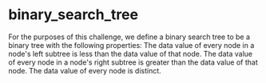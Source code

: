 # binary_search_tree
For the purposes of this challenge, we define a binary search tree to be a binary tree with the following properties:  The data value of every node in a node's left subtree is less than the data value of that node. The data value of every node in a node's right subtree is greater than the data value of that node. The data value of every node is distinct.
